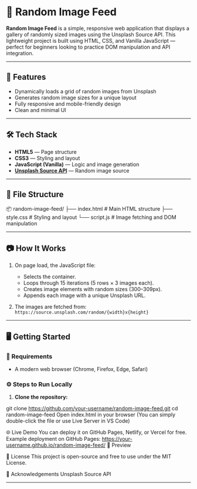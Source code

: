 # 📸 Random Image Feed

**Random Image Feed** is a simple, responsive web application that displays a gallery of randomly sized images using the Unsplash Source API. This lightweight project is built using HTML, CSS, and Vanilla JavaScript — perfect for beginners looking to practice DOM manipulation and API integration.

---

## 🚀 Features

- Dynamically loads a grid of random images from Unsplash
- Generates random image sizes for a unique layout
- Fully responsive and mobile-friendly design
- Clean and minimal UI

---

## 🛠️ Tech Stack

- **HTML5** — Page structure
- **CSS3** — Styling and layout
- **JavaScript (Vanilla)** — Logic and image generation
- **[Unsplash Source API](https://source.unsplash.com/)** — Random image source

---

## 📁 File Structure
📦 random-image-feed/
├── index.html # Main HTML structure
├── style.css # Styling and layout
└── script.js # Image fetching and DOM manipulation

---

## 📷 How It Works

1. On page load, the JavaScript file:
   - Selects the container.
   - Loops through 15 iterations (5 rows × 3 images each).
   - Creates image elements with random sizes (300–309px).
   - Appends each image with a unique Unsplash URL.

2. The images are fetched from:  
   `https://source.unsplash.com/random/{width}x{height}`

---

## 🖥️ Getting Started

### 🔧 Requirements

- A modern web browser (Chrome, Firefox, Edge, Safari)

### ⚙️ Steps to Run Locally

1. **Clone the repository:**

git clone https://github.com/your-username/random-image-feed.git
cd random-image-feed
Open index.html in your browser
(You can simply double-click the file or use Live Server in VS Code)

🌐 Live Demo
You can deploy it on GitHub Pages, Netlify, or Vercel for free.
Example deployment on GitHub Pages:
https://your-username.github.io/random-image-feed/
📸 Preview

📄 License
This project is open-source and free to use under the MIT License.

🙌 Acknowledgements
Unsplash Source API

---
